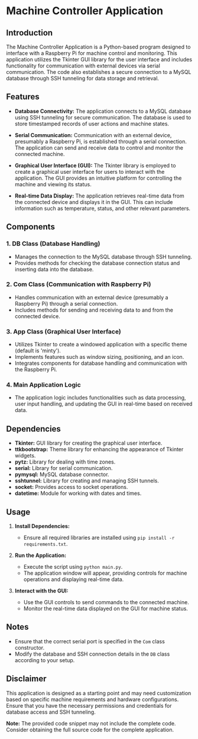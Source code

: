 # Machine Controller Application

## Introduction

The Machine Controller Application is a Python-based program designed to interface with a Raspberry Pi for machine control and monitoring. This application utilizes the Tkinter GUI library for the user interface and includes functionality for communication with external devices via serial communication. The code also establishes a secure connection to a MySQL database through SSH tunneling for data storage and retrieval.

## Features

- **Database Connectivity:** The application connects to a MySQL database using SSH tunneling for secure communication. The database is used to store timestamped records of user actions and machine states.

- **Serial Communication:** Communication with an external device, presumably a Raspberry Pi, is established through a serial connection. The application can send and receive data to control and monitor the connected machine.

- **Graphical User Interface (GUI):** The Tkinter library is employed to create a graphical user interface for users to interact with the application. The GUI provides an intuitive platform for controlling the machine and viewing its status.

- **Real-time Data Display:** The application retrieves real-time data from the connected device and displays it in the GUI. This can include information such as temperature, status, and other relevant parameters.

## Components

### 1. **DB Class (Database Handling)**
   - Manages the connection to the MySQL database through SSH tunneling.
   - Provides methods for checking the database connection status and inserting data into the database.

### 2. **Com Class (Communication with Raspberry Pi)**
   - Handles communication with an external device (presumably a Raspberry Pi) through a serial connection.
   - Includes methods for sending and receiving data to and from the connected device.

### 3. **App Class (Graphical User Interface)**
   - Utilizes Tkinter to create a windowed application with a specific theme (default is 'minty').
   - Implements features such as window sizing, positioning, and an icon.
   - Integrates components for database handling and communication with the Raspberry Pi.

### 4. **Main Application Logic**
   - The application logic includes functionalities such as data processing, user input handling, and updating the GUI in real-time based on received data.

## Dependencies

- **Tkinter:** GUI library for creating the graphical user interface.
- **ttkbootstrap:** Theme library for enhancing the appearance of Tkinter widgets.
- **pytz:** Library for dealing with time zones.
- **serial:** Library for serial communication.
- **pymysql:** MySQL database connector.
- **sshtunnel:** Library for creating and managing SSH tunnels.
- **socket:** Provides access to socket operations.
- **datetime:** Module for working with dates and times.

## Usage

1. **Install Dependencies:**
   - Ensure all required libraries are installed using `pip install -r requirements.txt`.

2. **Run the Application:**
   - Execute the script using `python main.py`.
   - The application window will appear, providing controls for machine operations and displaying real-time data.

3. **Interact with the GUI:**
   - Use the GUI controls to send commands to the connected machine.
   - Monitor the real-time data displayed on the GUI for machine status.

## Notes

- Ensure that the correct serial port is specified in the `Com` class constructor.
- Modify the database and SSH connection details in the `DB` class according to your setup.

## Disclaimer

This application is designed as a starting point and may need customization based on specific machine requirements and hardware configurations. Ensure that you have the necessary permissions and credentials for database access and SSH tunneling.

**Note:** The provided code snippet may not include the complete code. Consider obtaining the full source code for the complete application.